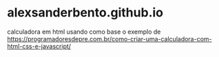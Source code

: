 # alexsanderbento.github.io
calculadora em html usando como base o exemplo de https://programadoresdepre.com.br/como-criar-uma-calculadora-com-html-css-e-javascript/

